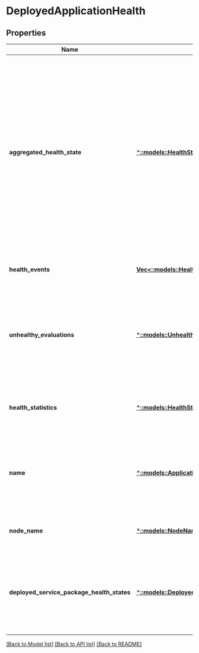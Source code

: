 # DeployedApplicationHealth

## Properties
Name | Type | Description | Notes
------------ | ------------- | ------------- | -------------
**aggregated_health_state** | [***::models::HealthState**](HealthState.md) | The HealthState representing the aggregated health state of the entity computed by Health Manager. The health evaluation of the entity reflects all events reported on the entity and its children (if any). The aggregation is done by applying the desired health policy. | [optional] [default to null]
**health_events** | [**Vec<::models::HealthEvent>**](HealthEvent.md) | The list of health events reported on the entity. | [optional] [default to null]
**unhealthy_evaluations** | [***::models::UnhealthyEvaluations**](UnhealthyEvaluations.md) | The unhealthy evaluations that show why the current aggregated health state was returned by Health Manager. | [optional] [default to null]
**health_statistics** | [***::models::HealthStatistics**](HealthStatistics.md) | Shows the health statistics for all children types of the queried entity. | [optional] [default to null]
**name** | [***::models::ApplicationName**](ApplicationName.md) | Name of the application deployed on the node whose health information is described by this object. | [optional] [default to null]
**node_name** | [***::models::NodeName**](NodeName.md) | Name of the node where this application is deployed. | [optional] [default to null]
**deployed_service_package_health_states** | [***::models::DeployedServicePackageHealthStateList**](DeployedServicePackageHealthStateList.md) | Deployed service package health states for the current deployed application as found in the health store. | [optional] [default to null]

[[Back to Model list]](../README.md#documentation-for-models) [[Back to API list]](../README.md#documentation-for-api-endpoints) [[Back to README]](../README.md)


